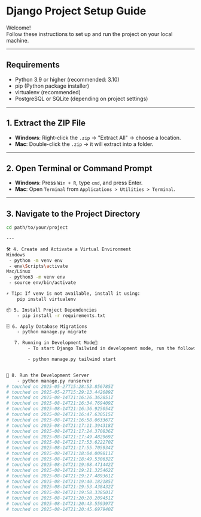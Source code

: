 # Django Project Setup Guide

Welcome!  
Follow these instructions to set up and run the project on your local machine.

---

## Requirements

- Python 3.9 or higher (recommended: 3.10)
- pip (Python package installer)
- virtualenv (recommended)
- PostgreSQL or SQLite (depending on project settings)

---

## 1. Extract the ZIP File

- **Windows**: Right-click the `.zip` → "Extract All" → choose a location.
- **Mac**: Double-click the `.zip` → it will extract into a folder.

---

## 2. Open Terminal or Command Prompt

- **Windows**: Press `Win + R`, type `cmd`, and press Enter.
- **Mac**: Open `Terminal` from `Applications > Utilities > Terminal`.

---

## 3. Navigate to the Project Directory

```bash
cd path/to/your/project

---

🛠️ 4. Create and Activate a Virtual Environment
Windows
 - python -m venv env
 - env\Scripts\activate
Mac/Linux
 - python3 -m venv env
 - source env/bin/activate

⚡ Tip: If venv is not available, install it using:
    pip install virtualenv

📦 5. Install Project Dependencies
    - pip install -r requirements.txt

🗄️ 6. Apply Database Migrations
    - python manage.py migrate

   7. Running in Development Mode
        - To start Django Tailwind in development mode, run the following command in a terminal:

        - python manage.py tailwind start


🚀 8. Run the Development Server
    - python manage.py runserver
# touched on 2025-05-27T15:28:53.856785Z
# touched on 2025-05-27T15:29:13.442689Z
# touched on 2025-08-14T21:16:26.362851Z
# touched on 2025-08-14T21:16:34.769409Z
# touched on 2025-08-14T21:16:36.925054Z
# touched on 2025-08-14T21:16:47.630515Z
# touched on 2025-08-14T21:16:58.063367Z
# touched on 2025-08-14T21:17:11.394318Z
# touched on 2025-08-14T21:17:24.370836Z
# touched on 2025-08-14T21:17:49.482969Z
# touched on 2025-08-14T21:17:53.622270Z
# touched on 2025-08-14T21:17:55.705934Z
# touched on 2025-08-14T21:18:04.009811Z
# touched on 2025-08-14T21:18:49.530632Z
# touched on 2025-08-14T21:19:08.471442Z
# touched on 2025-08-14T21:19:21.325462Z
# touched on 2025-08-14T21:19:27.489361Z
# touched on 2025-08-14T21:19:40.182185Z
# touched on 2025-08-14T21:19:53.438432Z
# touched on 2025-08-14T21:19:58.338501Z
# touched on 2025-08-14T21:20:20.209451Z
# touched on 2025-08-14T21:20:43.559397Z
# touched on 2025-08-14T21:20:45.697940Z